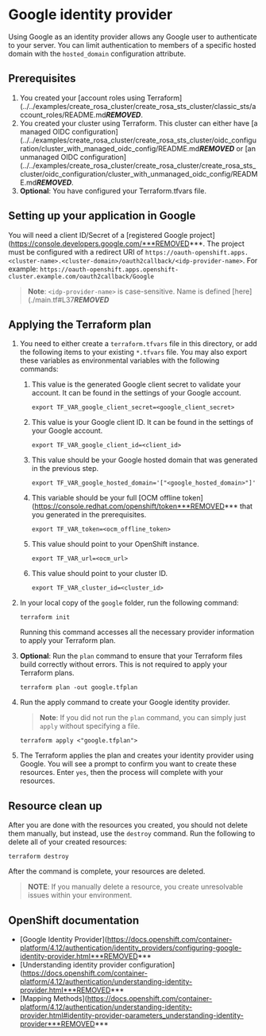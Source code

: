 # Google identity provider

Using Google as an identity provider allows any Google user to authenticate to your server.
You can limit authentication to members of a specific hosted domain with the `hosted_domain` configuration attribute.

## Prerequisites

1. You created your [account roles using Terraform](../../examples/create_rosa_cluster/create_rosa_sts_cluster/classic_sts/account_roles/README.md***REMOVED***.
1. You created your cluster using Terraform. This cluster can either have [a managed OIDC configuration](../../examples/create_rosa_cluster/create_rosa_sts_cluster/oidc_configuration/cluster_with_managed_oidc_config/README.md***REMOVED*** or [an unmanaged OIDC configuration](../../examples/create_rosa_cluster/create_rosa_cluster/create_rosa_sts_cluster/oidc_configuration/cluster_with_unmanaged_oidc_config/README.md***REMOVED***.
1. **Optional**: You have configured your Terraform.tfvars file.

## Setting up your application in Google

You will need a client ID/Secret of a [registered Google project](https://console.developers.google.com/***REMOVED***.
The project must be configured with a redirect URI of `https://oauth-openshift.apps.<cluster-name>.<cluster-domain>/oauth2callback/<idp-provider-name>`.
For example:
`https://oauth-openshift.apps.openshift-cluster.example.com/oauth2callback/Google`

> **Note**: `<idp-provider-name>` is case-sensitive. Name is defined [here](./main.tf#L37***REMOVED***

## Applying the Terraform plan

1. You need to either create a `terraform.tfvars` file in this directory, or add the following items to your existing `*.tfvars` file. You may also export these variables as environmental variables with the following commands:
      1.  This value is the generated Google client secret to validate your account. It can be found in the settings of your Google account.
          ```
          export TF_VAR_google_client_secret=<google_client_secret>
          ```
      1.  This value is your Google client ID. It can be found in the settings of your Google account.   
          ```
          export TF_VAR_google_client_id=<client_id>
          ```
      1.  This value should be your Google hosted domain that was generated in the previous step.  
          ```
          export TF_VAR_google_hosted_domain='["<google_hosted_domain>"]'
          ```
      1.  This variable should be your full [OCM offline token](https://console.redhat.com/openshift/token***REMOVED*** that you generated in the prerequisites.  
          ```
          export TF_VAR_token=<ocm_offline_token> 
          ```
      1.  This value should point to your OpenShift instance.  
          ```
          export TF_VAR_url=<ocm_url>
          ```
      1.  This value should point to your cluster ID.  
          ```
          export TF_VAR_cluster_id=<cluster_id>
          ```
1. In your local copy of the `google` folder, run the following command:
   ````
   terraform init
   ````
   Running this command accesses all the necessary provider information to apply your Terraform plan.
1. **Optional**: Run the `plan` command to ensure that your Terraform files build correctly without errors. This is not required to apply your Terraform plans.
   ````
   terraform plan -out google.tfplan
   ````
1. Run the apply command to create your Google identity provider. 

   > **Note**: If you did not run the `plan` command, you can simply just `apply` without specifying a file.

    ````
    terraform apply <"google.tfplan">
    ````
1. The Terraform applies the plan and creates your identity provider using Google. You will see a prompt to confirm you want to create these resources. Enter `yes`, then the process will complete with your resources.

## Resource clean up

After you are done with the resources you created, you should not delete them manually, but instead, use the `destroy` command. Run the following to delete all of your created resources:
  
```
terraform destroy
```

After the command is complete, your resources are deleted.

> **NOTE**: If you manually delete a resource, you create unresolvable issues within your environment.

## OpenShift documentation

 - [Google Identity Provider](https://docs.openshift.com/container-platform/4.12/authentication/identity_providers/configuring-google-identity-provider.html***REMOVED***
 - [Understanding identity provider configuration](https://docs.openshift.com/container-platform/4.12/authentication/understanding-identity-provider.html***REMOVED***
 - [Mapping Methods](https://docs.openshift.com/container-platform/4.12/authentication/understanding-identity-provider.html#identity-provider-parameters_understanding-identity-provider***REMOVED***
